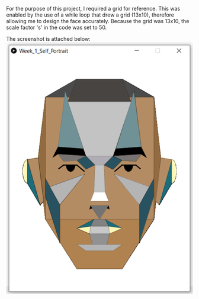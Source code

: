 For the purpose of this project, I required a grid for reference. This was enabled by the use of a while loop that drew a grid (13x10), therefore allowing me to design the face accurately. Because the grid was 13x10, the scale factor 's' in the code was set to 50.

The screenshot is attached below:
![Week 1 Assignment Screenshot](https://github.com/shaurya-io/introduction-to-interactive-media/blob/master/September15/Screenshot.PNG)
